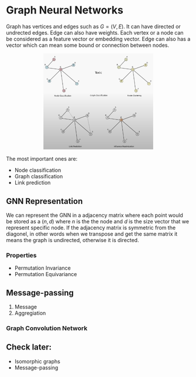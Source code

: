 # Graph Neural Networks
Graph has vertices and edges such as $G = (V, E)$. It can have directed or undrected edges. Edge can also have weights. Each vertex or a node can be considered as a feature vector or embedding vector. Edge can also has a vector which can mean some bound or connection between nodes.

<div align="center">
    <img src="image.png" alt="Alt text" width="300">
</div>

The most important ones are:
- Node classification
- Graph classification
- Link prediction

## GNN Representation
We can represent the GNN in a adjacency matrix where each point would be stored as a $(n, d)$ where $n$ is the the node and $d$ is the size vector that we represent specific node. If the adjacency matrix is symmetric from the diagonel, in other words when we transpose and get the same matrix it means the graph is undirected, otherwise it is directed.

### Properties
- Permutation Invariance
- Permutation Equivariance

## Message-passing
1. Message
2. Aggregiation

### Graph Convolution Network


## Check later:
- Isomorphic graphs
- Message-passing
